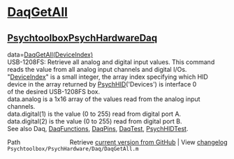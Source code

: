 # [DaqGetAll](DaqGetAll)
## [Psychtoolbox](Psychtoolbox)[PsychHardware](PsychHardware)[Daq](Daq)

data=[DaqGetAll](DaqGetAll)[(DeviceIndex)]((DeviceIndex))  
USB-1208FS: Retrieve all analog and digital input values. This command  
reads the value from all analog input channels and digital I/Os.  
"[DeviceIndex](DeviceIndex)" is a small integer, the array index specifying which HID  
      device in the array returned by [PsychHID](PsychHID)('Devices') is interface 0   
      of the desired USB-1208FS box.  
data.analog is a 1x16 array of the values read from the analog input  
      channels.  
data.digital(1) is the value (0 to 255) read from digital port A.  
data.digital(2) is the value (0 to 255) read from digital port B.  
See also Daq, [DaqFunctions](DaqFunctions), [DaqPins](DaqPins), [DaqTest](DaqTest), [PsychHIDTest](PsychHIDTest).  




<div class="code_header" style="text-align:right;">
  <span style="float:left;">Path&nbsp;&nbsp;</span> <span class="counter">Retrieve <a href=
  "https://raw.github.com/Psychtoolbox-3/Psychtoolbox-3/beta/Psychtoolbox/PsychHardware/Daq/DaqGetAll.m">current version from GitHub</a> | View <a href=
  "https://github.com/Psychtoolbox-3/Psychtoolbox-3/commits/beta/Psychtoolbox/PsychHardware/Daq/DaqGetAll.m">changelog</a></span>
</div>
<div class="code">
  <code>Psychtoolbox/PsychHardware/Daq/DaqGetAll.m</code>
</div>

